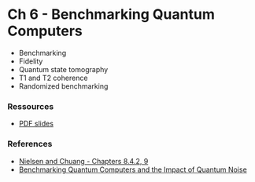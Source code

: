 # Ch 6 - Benchmarking Quantum Computers

- Benchmarking
- Fidelity
- Quantum state tomography
- T1 and T2 coherence
- Randomized benchmarking

### Ressources

- [PDF slides](https://github.com/bfedrici-phd/QC-2020-CPE/blob/master/Ch6/Ch6-Benchmarking-Quantum-Computers.pdf)

### References

- [Nielsen and Chuang - Chapters 8.4.2, 9](http://mmrc.amss.cas.cn/tlb/201702/W020170224608149940643.pdf)
- [Benchmarking Quantum Computers and the Impact of Quantum Noise](https://arxiv.org/pdf/1912.00546.pdf)
